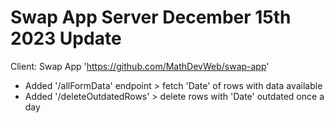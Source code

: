 # Swap App Server December 15th 2023 Update
Client: Swap App 'https://github.com/MathDevWeb/swap-app'

- Added '/allFormData' endpoint > fetch 'Date' of rows with data available
- Added '/deleteOutdatedRows'   > delete rows with 'Date' outdated once a day
